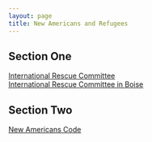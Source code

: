 ```yaml
---
layout: page
title: New Americans and Refugees
---
```


## Section One    

[International Rescue Committee](https://www.rescue.org)  
[International Rescue Committee in Boise](https://www.rescue.org/united-states/boise-id) 

## Section Two  

[New Americans Code](http://www.newamericanscode.com)  

